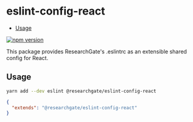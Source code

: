# eslint-config-react

<!-- START doctoc generated TOC please keep comment here to allow auto update -->
<!-- DON'T EDIT THIS SECTION, INSTEAD RE-RUN doctoc TO UPDATE -->

- [Usage](#usage)

<!-- END doctoc generated TOC please keep comment here to allow auto update -->

[![npm version](https://img.shields.io/npm/v/@researchgate/eslint-config-react.svg)](https://www.npmjs.com/package/@researchgate/eslint-config-react)

This package provides ResearchGate's .eslintrc as an extensible shared config
for React.

## Usage

```bash
yarn add --dev eslint @researchgate/eslint-config-react
```

```json
{
  "extends": "@researchgate/eslint-config-react"
}
```
